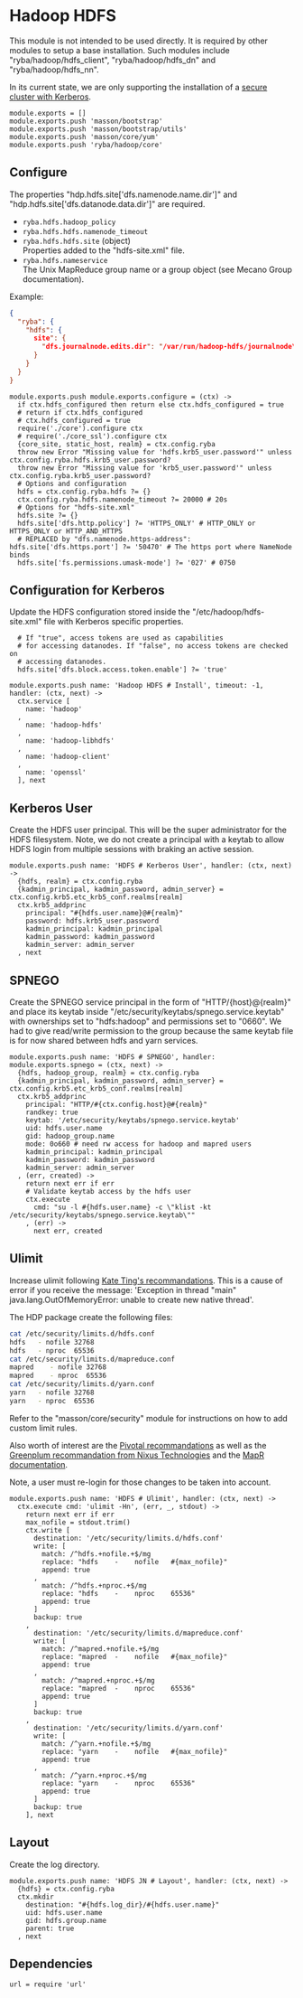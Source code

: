 
# Hadoop HDFS

This module is not intended to be used directly. It is required by other modules to 
setup a base installation. Such modules include "ryba/hadoop/hdfs_client",
"ryba/hadoop/hdfs_dn" and "ryba/hadoop/hdfs_nn".

In its current state, we are only supporting the installation of a 
[secure cluster with Kerberos][secure].

[secure]: http://hadoop.apache.org/docs/current/hadoop-project-dist/hadoop-common/SecureMode.html

    module.exports = []
    module.exports.push 'masson/bootstrap'
    module.exports.push 'masson/bootstrap/utils'
    module.exports.push 'masson/core/yum'
    module.exports.push 'ryba/hadoop/core'

## Configure

The properties "hdp.hdfs.site['dfs.namenode.name.dir']" and
"hdp.hdfs.site['dfs.datanode.data.dir']" are required.
  
*   `ryba.hdfs.hadoop_policy`    
*   `ryba.hdfs.hdfs.namenode_timeout`   
*   `ryba.hdfs.hdfs.site` (object)   
    Properties added to the "hdfs-site.xml" file.
*   `ryba.hdfs.nameservice`   
    The Unix MapReduce group name or a group object (see Mecano Group documentation). 

Example:

```json
{
  "ryba": {
    "hdfs": {
      site": {
        "dfs.journalnode.edits.dir": "/var/run/hadoop-hdfs/journalnode\_edit\_dir"
      }
    }
  }
}
```

    module.exports.push module.exports.configure = (ctx) ->
      if ctx.hdfs_configured then return else ctx.hdfs_configured = true
      # return if ctx.hdfs_configured
      # ctx.hdfs_configured = true
      require('./core').configure ctx
      # require('./core_ssl').configure ctx
      {core_site, static_host, realm} = ctx.config.ryba
      throw new Error "Missing value for 'hdfs.krb5_user.password'" unless ctx.config.ryba.hdfs.krb5_user.password?
      throw new Error "Missing value for 'krb5_user.password'" unless ctx.config.ryba.krb5_user.password?
      # Options and configuration
      hdfs = ctx.config.ryba.hdfs ?= {}
      ctx.config.ryba.hdfs.namenode_timeout ?= 20000 # 20s
      # Options for "hdfs-site.xml"
      hdfs.site ?= {}
      hdfs.site['dfs.http.policy'] ?= 'HTTPS_ONLY' # HTTP_ONLY or HTTPS_ONLY or HTTP_AND_HTTPS
      # REPLACED by "dfs.namenode.https-address": hdfs.site['dfs.https.port'] ?= '50470' # The https port where NameNode binds
      hdfs.site['fs.permissions.umask-mode'] ?= '027' # 0750

## Configuration for Kerberos

Update the HDFS configuration stored inside the "/etc/hadoop/hdfs-site.xml" file
with Kerberos specific properties.

      # If "true", access tokens are used as capabilities
      # for accessing datanodes. If "false", no access tokens are checked on
      # accessing datanodes.
      hdfs.site['dfs.block.access.token.enable'] ?= 'true'

    module.exports.push name: 'Hadoop HDFS # Install', timeout: -1, handler: (ctx, next) ->
      ctx.service [
        name: 'hadoop'
      ,
        name: 'hadoop-hdfs'
      ,
        name: 'hadoop-libhdfs'
      ,
        name: 'hadoop-client'
      ,
        name: 'openssl'
      ], next

## Kerberos User

Create the HDFS user principal. This will be the super administrator for the HDFS
filesystem. Note, we do not create a principal with a keytab to allow HDFS login
from multiple sessions with braking an active session.

    module.exports.push name: 'HDFS # Kerberos User', handler: (ctx, next) ->
      {hdfs, realm} = ctx.config.ryba
      {kadmin_principal, kadmin_password, admin_server} = ctx.config.krb5.etc_krb5_conf.realms[realm]
      ctx.krb5_addprinc
        principal: "#{hdfs.user.name}@#{realm}"
        password: hdfs.krb5_user.password
        kadmin_principal: kadmin_principal
        kadmin_password: kadmin_password
        kadmin_server: admin_server
      , next

## SPNEGO

Create the SPNEGO service principal in the form of "HTTP/{host}@{realm}" and place its
keytab inside "/etc/security/keytabs/spnego.service.keytab" with ownerships set to "hdfs:hadoop"
and permissions set to "0660". We had to give read/write permission to the group because the 
same keytab file is for now shared between hdfs and yarn services.

    module.exports.push name: 'HDFS # SPNEGO', handler: module.exports.spnego = (ctx, next) ->
      {hdfs, hadoop_group, realm} = ctx.config.ryba
      {kadmin_principal, kadmin_password, admin_server} = ctx.config.krb5.etc_krb5_conf.realms[realm]
      ctx.krb5_addprinc
        principal: "HTTP/#{ctx.config.host}@#{realm}"
        randkey: true
        keytab: '/etc/security/keytabs/spnego.service.keytab'
        uid: hdfs.user.name
        gid: hadoop_group.name
        mode: 0o660 # need rw access for hadoop and mapred users
        kadmin_principal: kadmin_principal
        kadmin_password: kadmin_password
        kadmin_server: admin_server
      , (err, created) ->
        return next err if err
        # Validate keytab access by the hdfs user
        ctx.execute
          cmd: "su -l #{hdfs.user.name} -c \"klist -kt /etc/security/keytabs/spnego.service.keytab\""
        , (err) ->
          next err, created

## Ulimit

Increase ulimit following [Kate Ting's recommandations][kate]. This is a cause 
of error if you receive the message: 'Exception in thread "main" java.lang.OutOfMemoryError: unable to create new native thread'.

The HDP package create the following files:

```bash
cat /etc/security/limits.d/hdfs.conf
hdfs   - nofile 32768
hdfs   - nproc  65536
cat /etc/security/limits.d/mapreduce.conf
mapred    - nofile 32768
mapred    - nproc  65536
cat /etc/security/limits.d/yarn.conf
yarn   - nofile 32768
yarn   - nproc  65536
```

Refer to the "masson/core/security" module for instructions on how to add custom
limit rules.

Also worth of interest are the [Pivotal recommandations][hawq] as well as the
[Greenplum recommandation from Nixus Technologies][greenplum] and the 
[MapR documentation][mapr].

Note, a user must re-login for those changes to be taken into account.

    module.exports.push name: 'HDFS # Ulimit', handler: (ctx, next) ->
      ctx.execute cmd: 'ulimit -Hn', (err, _, stdout) ->
        return next err if err
        max_nofile = stdout.trim()
        ctx.write [
          destination: '/etc/security/limits.d/hdfs.conf'
          write: [
            match: /^hdfs.+nofile.+$/mg
            replace: "hdfs    -    nofile   #{max_nofile}"
            append: true
          ,
            match: /^hdfs.+nproc.+$/mg
            replace: "hdfs    -    nproc    65536"
            append: true
          ]
          backup: true
        ,
          destination: '/etc/security/limits.d/mapreduce.conf'
          write: [
            match: /^mapred.+nofile.+$/mg
            replace: "mapred  -    nofile   #{max_nofile}"
            append: true
          ,
            match: /^mapred.+nproc.+$/mg
            replace: "mapred  -    nproc    65536"
            append: true
          ]
          backup: true
        ,
          destination: '/etc/security/limits.d/yarn.conf'
          write: [
            match: /^yarn.+nofile.+$/mg
            replace: "yarn    -    nofile   #{max_nofile}"
            append: true
          ,
            match: /^yarn.+nproc.+$/mg
            replace: "yarn    -    nproc    65536"
            append: true
          ]
          backup: true
        ], next

## Layout

Create the log directory.

    module.exports.push name: 'HDFS JN # Layout', handler: (ctx, next) ->
      {hdfs} = ctx.config.ryba
      ctx.mkdir
        destination: "#{hdfs.log_dir}/#{hdfs.user.name}"
        uid: hdfs.user.name
        gid: hdfs.group.name
        parent: true
      , next

## Dependencies

    url = require 'url'

[hdfs_secure]: http://hadoop.apache.org/docs/r2.4.1/hadoop-project-dist/hadoop-common/SecureMode.html#DataNode
[hawq]: http://docs.gopivotal.com/pivotalhd/InstallingHAWQ.html
[greenplum]: http://nixustechnologies.com/2014/03/31/install-greenplum-community-edition/
[mapr]: http://doc.mapr.com/display/MapR/Preparing+Each+Node
[kate]: http://fr.slideshare.net/cloudera/hadoop-troubleshooting-101-kate-ting-cloudera




